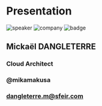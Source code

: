 <!-- .slide: class="speaker-slide" -->

# Presentation

![speaker](./assets/images/speakers/md.jpg)
![company](./assets/images/logo-sfeir-blanc.png)
![badge](./assets/images/Terraform-Associate-Badge.png)


<h2> Mickaël <span>DANGLETERRE</span></h2>

### Cloud Architect
<!-- .element: class="icon-rule icon-first" -->

### @mikamakusa
<!-- .element: class="icon-twitter icon-second" -->

### dangleterre.m@sfeir.com
<!-- .element: class="icon-mail icon-third" -->
